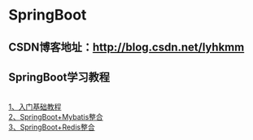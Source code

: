 # SpringBoot
## CSDN博客地址：http://blog.csdn.net/lyhkmm
## SpringBoot学习教程
<br> [1、入门基础教程](http://blog.csdn.net/lyhkmm/article/details/78260983)
<br> [2、SpringBoot+Mybatis整合](http://blog.csdn.net/lyhkmm/article/details/78270538)
<br> [3、SpringBoot+Redis整合](http://blog.csdn.net/lyhkmm/article/details/78501232)
